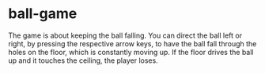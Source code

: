 # ball-game

The game is about keeping the ball falling. You can direct the ball left or right, by pressing the respective arrow keys, to have the ball fall through the holes on the floor, which is constantly moving up. If the floor drives the ball up and it touches the ceiling, the player loses.

